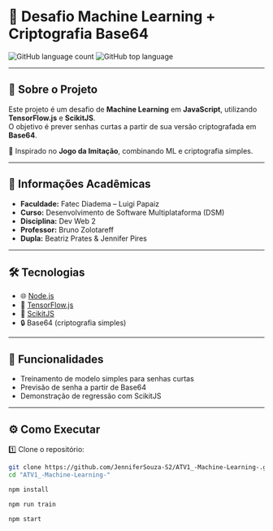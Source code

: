 # 🔐 Desafio Machine Learning + Criptografia Base64


![GitHub language count](https://img.shields.io/github/languages/count/JenniferSouza-S2/ATV1_-Machine-Learning-?style=for-the-badge)
![GitHub top language](https://img.shields.io/github/languages/top/JenniferSouza-S2/ATV1_-Machine-Learning-?style=for-the-badge)

---

## 📖 Sobre o Projeto
Este projeto é um desafio de **Machine Learning** em **JavaScript**, utilizando **TensorFlow.js** e **ScikitJS**.  
O objetivo é prever senhas curtas a partir de sua versão criptografada em **Base64**.

🎯 Inspirado no **Jogo da Imitação**, combinando ML e criptografia simples.

---

## 🏫 Informações Acadêmicas
- **Faculdade:** Fatec Diadema – Luigi Papaiz  
- **Curso:** Desenvolvimento de Software Multiplataforma (DSM)  
- **Disciplina:** Dev Web 2  
- **Professor:** Bruno Zolotareff  
- **Dupla:** Beatriz Prates & Jennifer Pires
---

## 🛠 Tecnologias
- 🌐 [Node.js](https://nodejs.org/)  
- 🤖 [TensorFlow.js](https://www.tensorflow.org/js)  
- 🧩 [ScikitJS](https://scikit.js.org/)  
- 🔒 Base64 (criptografia simples)  

---

## 🚀 Funcionalidades
- Treinamento de modelo simples para senhas curtas  
- Previsão de senha a partir de Base64  
- Demonstração de regressão com ScikitJS  

---

## ⚙️ Como Executar

1️⃣ Clone o repositório:

```bash
git clone https://github.com/JenniferSouza-S2/ATV1_-Machine-Learning-.git
cd "ATV1_-Machine-Learning-"

npm install

npm run train

npm start


